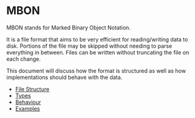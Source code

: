 # MBON

MBON stands for Marked Binary Object Notation.

It is a file format that aims to be very efficient for reading/writing data to
disk. Portions of the file may be skipped without needing to parse everything in
between. Files can be written without truncating the file on each change. 

This document will discuss how the format is structured as well as how
implementations should behave with the data. 

* [File Structure](file-structure.md)
* [Types](types.md)
* [Behaviour](behaviour.md)
* [Examples](examples.md)

